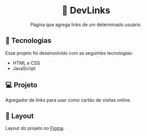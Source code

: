 <h1 align="center"> 🔗 DevLinks </h1>

<p align="center">
Página que agrega links de um determinado usuário.
</p>

## 🚀 Tecnologias

Esse projeto foi desenvolvido com as seguintes tecnologias:

- HTML e CSS
- JavaScript

## 💻 Projeto

Agregador de links para usar como cartão de visitas online.

## 🔖 Layout

Layout do projeto no [Figma](https://www.figma.com/community/file/1187422022288947321).
